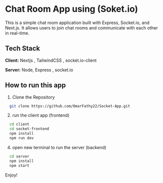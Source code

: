 
# Chat Room App using (Soket.io)

This is a simple chat room application built with Express, Socket.io, and Next.js. It allows users to join chat rooms and communicate with each other in real-time.

## Tech Stack

**Client:** Nextjs , TailwindCSS , socket.io-client

**Server:** Node, Express , socket.io


## How to run this app

1. Clone the Repository

```bash
  git clone https://github.com/OmarFathy22/Socket-App.git
```
2. run the client app (frontend)

```bash
  cd client
  cd socket-frontend
  npm install
  npm run dev
```

4. open new terminal to run the server (backend)

```bash
  cd server
  npm install
  npm start
```


 Enjoy!
